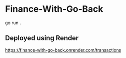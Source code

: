 # Finance-With-Go-Back

go run .

## Deployed using Render 

https://finance-with-go-back.onrender.com/transactions

